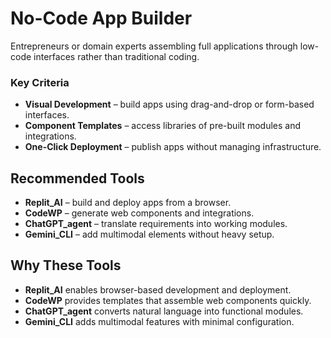 # No-Code App Builder

Entrepreneurs or domain experts assembling full applications through low-code interfaces rather than traditional coding.

### Key Criteria
- **Visual Development** – build apps using drag-and-drop or form-based interfaces.
- **Component Templates** – access libraries of pre-built modules and integrations.
- **One-Click Deployment** – publish apps without managing infrastructure.

## Recommended Tools
- **Replit_AI** – build and deploy apps from a browser.
- **CodeWP** – generate web components and integrations.
- **ChatGPT_agent** – translate requirements into working modules.
- **Gemini_CLI** – add multimodal elements without heavy setup.

## Why These Tools
- **Replit_AI** enables browser-based development and deployment.
- **CodeWP** provides templates that assemble web components quickly.
- **ChatGPT_agent** converts natural language into functional modules.
- **Gemini_CLI** adds multimodal features with minimal configuration.
